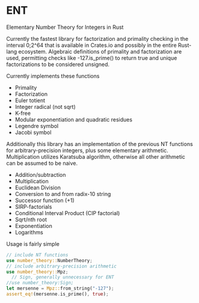 # ENT

Elementary Number Theory for Integers in Rust

Currently the fastest library for factorization and primality checking in the interval 0;2^64 that is available in Crates.io and possibly in the entire Rust-lang ecosystem. Algebraic definitions of primality and factorization are used, permitting checks like -127.is_prime() to return true and unique factorizations to be considered unsigned.



Currently implements these functions

- Primality
- Factorization
- Euler totient
- Integer radical (not sqrt)
- K-free
- Modular exponentiation and quadratic residues
- Legendre symbol
- Jacobi symbol

 Additionally this library has an implementation of the previous NT functions for arbitrary-precision integers, plus some elementary arithmetic. Multiplication utilizes Karatsuba algorithm, otherwise all other arithmetic can be assumed to be naive. 
 
 - Addition/subtraction
 - Multiplication
 - Euclidean Division
 - Conversion to and from radix-10 string
 - Successor function (+1)
 - SIRP-factorials
 - Conditional Interval Product (CIP factorial)
 - Sqrt/nth root
 - Exponentiation
 - Logarithms

Usage is fairly simple
 ```rust
 // include NT functions
 use number_theory::NumberTheory;  
 // include arbitrary-precision arithmetic
 use number_theory::Mpz;
   // Sign, generally unnecessary for ENT
 //use number_theory:Sign; 
 let mersenne = Mpz::from_string("-127"); 
 assert_eq!(mersenne.is_prime(), true);
 ```
